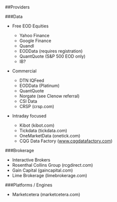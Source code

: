 ##Providers

###Data

* Free EOD Equities
    * Yahoo Finance
    * Google Finance
    * Quandl
    * EODData (requires registration)
    * QuantQuote (S&P 500 EOD only)
    * IB?

* Commercial
    * DTN IQFeed
    * EODData (Platinum)
    * QuantQuote
    * Norgate (see Clenow referral)
    * CSI Data
    * CRSP (crsp.com)

* Intraday focused
    * Kibot (kibot.com)
    * Tickdata (tickdata.com)
    * OneMarketData (onetick.com)
    * CQG Data Factory (www.cqgdatafactory.com)

###Brokerage

* Interactive Brokers
* Rosenthal Collins Group (rcgdirect.com)
* Gain Capital (gaincapital.com)
* Lime Brokerage (limebrokerage.com)

###Platforms / Engines

* Marketcetera (marketcetera.com)
